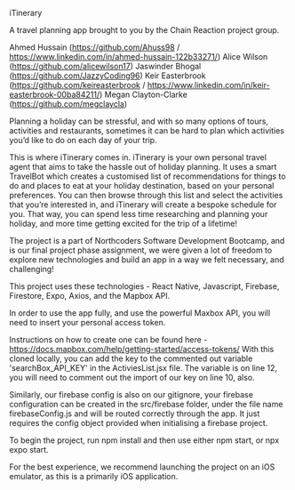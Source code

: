 iTinerary

A travel planning app brought to you by the Chain Reaction project group.

Ahmed Hussain (https://github.com/Ahuss98 / https://www.linkedin.com/in/ahmed-hussain-122b33271/)
Alice Wilson (https://github.com/alicewilson17)
Jaswinder Bhogal (https://github.com/JazzyCoding96)
Keir Easterbrook (https://github.com/keireasterbrook / https://www.linkedin.com/in/keir-easterbrook-00ba84211/)
Megan Clayton-Clarke (https://github.com/megclaycla)

Planning a holiday can be stressful, and with so many options of tours, activities and restaurants, sometimes it can be hard to plan which activities you’d like to do on each day of your trip.

This is where iTinerary comes in. iTinerary is your own personal travel agent that aims to take the hassle out of holiday planning. It uses a smart TravelBot which creates a customised list of recommendations for things to do and places to eat at your holiday destination, based on your personal preferences. You can then browse through this list and select the activities that you’re interested in, and iTinerary will create a bespoke schedule for you. That way, you can spend less time researching and planning your holiday, and more time getting excited for the trip of a lifetime!

The project is a part of Northcoders Software Development Bootcamp, and is our final project phase assignment, we were given a lot of freedom to explore new technologies and build an app in a way we felt necessary, and challenging!

This project uses these technologies -
React Native, 
Javascript, 
Firebase, 
Firestore, 
Expo, 
Axios, 
and the Mapbox API.

In order to use the app fully, and use the powerful Maxbox API, you will need to insert your personal access token.

Instructions on how to create one can be found here - https://docs.mapbox.com/help/getting-started/access-tokens/
With this cloned locally, you can add the key to the commented out variable 'searchBox_API_KEY' in the ActiviesList.jsx file. The variable is on line 12, you will need to comment out the import of our key on line 10, also.

Similarly, our firebase config is also on our gitignore, your firebase configuration can be created in the src/firebase folder, under the file name firebaseConfig.js and will be routed correctly through the app. It just requires the config object provided when initialising a firebase project.

To begin the project, run npm install and then use either npm start, or npx expo start.

For the best experience, we recommend launching the project on an iOS emulator, as this is a primarily iOS application.